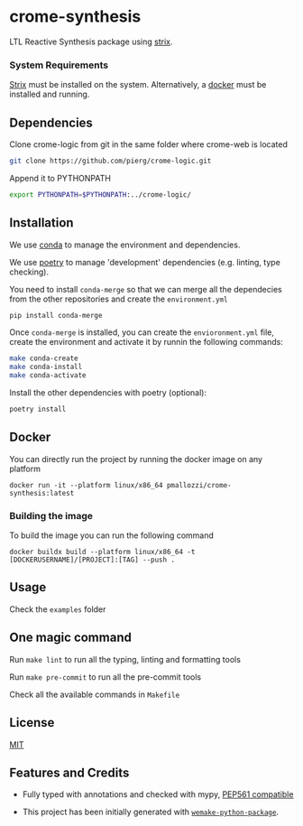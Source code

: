# crome-synthesis

LTL Reactive Synthesis package using [strix](https://strix.model.in.tum.de).

### System Requirements

[Strix](https://strix.model.in.tum.de) must be installed on the system. Alternatively, a
[docker](https://www.docker.com) must be installed and running.

## Dependencies

Clone crome-logic from git in the same folder where crome-web is located

```bash
git clone https://github.com/pierg/crome-logic.git
```

Append it to PYTHONPATH

```bash
export PYTHONPATH=$PYTHONPATH:../crome-logic/
```

## Installation

We use
[conda](https://docs.conda.io/projects/conda/en/latest/user-guide/install/index.html) to
manage the environment and dependencies.

We use [poetry](https://github.com/python-poetry/poetry) to manage 'development'
dependencies (e.g. linting, type checking).

You need to install `conda-merge` so that we can merge all the dependecies from the
other repositories and create the `environment.yml`

```bash
pip install conda-merge
```

Once `conda-merge` is installed, you can create the `envioronment.yml` file, create the
environment and activate it by runnin the following commands:

```bash
make conda-create
make conda-install
make conda-activate
```

Install the other dependencies with poetry (optional):

```bash
poetry install
```

## Docker

You can directly run the project by running the docker image on any platform

`docker run -it --platform linux/x86_64 pmallozzi/crome-synthesis:latest`

### Building the image

To build the image you can run the following command

`docker buildx build --platform linux/x86_64 -t [DOCKERUSERNAME]/[PROJECT]:[TAG] --push .`

## Usage

Check the `examples` folder

## One magic command

Run `make lint` to run all the typing, linting and formatting tools

Run `make pre-commit` to run all the pre-commit tools

Check all the available commands in `Makefile`

## License

[MIT](https://github.com/piergiuseppe/crome-synthesis/blob/master/LICENSE)

## Features and Credits

- Fully typed with annotations and checked with mypy,
  [PEP561 compatible](https://www.python.org/dev/peps/pep-0o561/)

- This project has been initially generated with
  [`wemake-python-package`](https://github.com/wemake-services/wemake-python-package).
